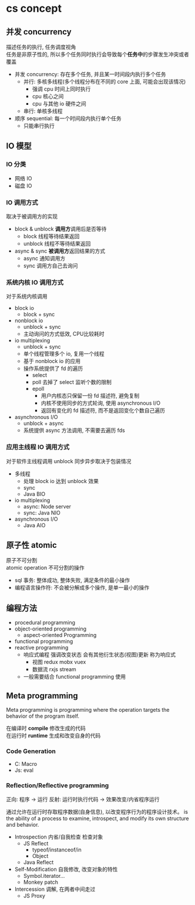 # cs concept

## 并发 concurrency

描述任务的执行, 任务调度视角  
任务是非原子性的, 所以多个任务同时执行会导致每个**任务中**的步骤发生冲突或者覆盖

- 并发 concurrency: 存在多个任务, 并且某一时间段内执行多个任务
  - 并行: 多核多线程(多个线程分布在不同的 core 上面, 可能会出现该情况)
    - 强调 cpu 时间上同时执行
    - cpu 核心之间
    - cpu 与其他 io 硬件之间
  - 串行: 单核多线程
- 顺序 sequential: 每一个时间段内执行单个任务
  - 只能串行执行

## IO 模型 

### IO 分类

- 网络 IO
- 磁盘 IO

### IO 调用方式 

取决于被调用方的实现

- block & unblock **调用方**调用后是否等待
  - block 线程等待结果返回
  - unblock 线程不等待结果返回
- async & sync **被调用方**返回结果的方式
  - async 通知调用方
  - sync 调用方自己去询问

### 系统内核 IO 调用方式

对于系统内核调用

- block io
  - block + sync
- nonblock io
  - unblock + sync
  - 主动询问的方式低效, CPU比较耗时
- io multiplexing
  - unblock + sync
  - 单个线程管理多个 io, 复用一个线程 
  - 基于 nonblock io 的应用
  - 操作系统提供了 fd 的遍历
    - select 
    - poll 去掉了 select 监听个数的限制
    - epoll 
      - 用户内核态只保留一份 fd 描述符, 避免复制
      - 内核不使用同步的方式轮询, 使用 asynchronous I/O
      - 返回有变化的 fd 描述符, 而不是返回变化个数自己遍历
- asynchronous I/O
  - unblock + async
  - 系统提供 async 方法调用, 不需要去遍历 fds

### 应用主线程 IO 调用方式

对于软件主线程调用 unblock 同步异步取决于包装情况

- 多线程
  - 处理 block io 达到 unblock 效果
  - sync
  - Java BIO
- io multiplexing
  - async: Node server
  - sync: Java NIO
- asynchronous I/O
  - Java AIO

## 原子性 atomic

原子不可分割  
atomic operation 不可分割的操作

- sql 事务: 整体成功, 整体失败, 满足条件的最小操作
- 编程语言操作符: 不会被分解成多个操作, 是单一最小的操作


## 编程方法

- procedural programming
- object-oriented programming
  - aspect-oriented Programming
- functional programming
- reactive programming 
  - 响应式编程 强调改变状态 会有其他衍生状态(视图)更新 称为响应式
    - 视图 redux mobx vuex
    - 数据流 rxjs stream 
  - 一般需要结合 functional programming 使用

## Meta programming

Meta programming is programming where the operation targets the behavior of the program itself.

在编译时 **compile** 修改生成的代码  
在运行时 **runtime** 生成和改变自身的代码  

### Code Generation 

- C: Macro
- Js: eval

### Reflection/Reflective programming 

正向: 程序 -> 运行
反射: 运行时执行代码 -> 效果改变/内省程序运行 

通过允许在运行时存取程序数据(自身信息), 以改变程序行为的程序设计技术。
is the ability of a process to examine, introspect, and modify its own structure and behavior.

- Introspection 内省/自我检查 检查对象
  - JS Reflect
    - typeof/instanceof/in
    - Object
  - Java Reflect
- Self-Modification 自我修改, 改变对象的特性
  - Symbol.iterator...
  - Monkey patch
- Intercession 调解, 在两者中间走过
  - JS Proxy


